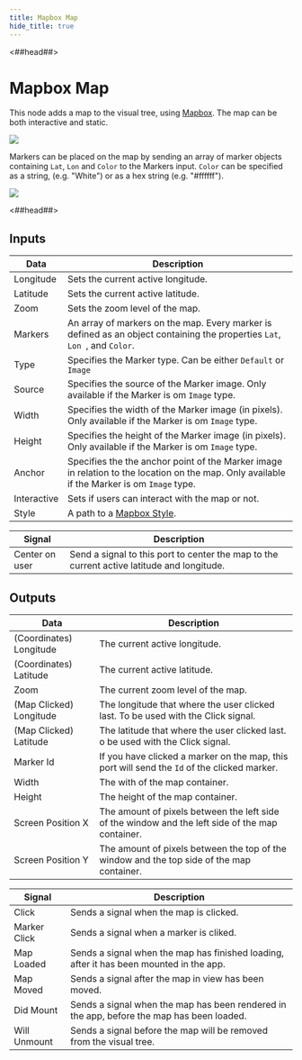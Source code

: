 ```yaml
---
title: Mapbox Map
hide_title: true
---
```


<##head##>

# Mapbox Map

This node adds a map to the visual tree, using [Mapbox](https://www.mapbox.com/). The map can be both interactive and static.

<div className="ndl-image-with-background l">

![](/library/modules/mapbox/mapbox-map.png)

</div>

Markers can be placed on the map by sending an <span className="ndl-data">array</span> of marker <span className="ndl-data">objects</span> containing `Lat`, `Lon` and `Color` to the <span className="ndl-data">Markers</span> input. `Color` can be specified as a string, (e.g. "White") or as a hex string (e.g. "#ffffff").

<div className="ndl-image-with-background l">

![](/library/modules/mapbox/marker-data.png)

</div>

<##head##>

## Inputs

| Data                                          | Description                                                                                                                                 |
| --------------------------------------------- | ------------------------------------------------------------------------------------------------------------------------------------------- |
| <span className="ndl-data">Longitude</span>   | Sets the current active longitude.                                                                                                          |
| <span className="ndl-data">Latitude</span>    | Sets the current active latitude.                                                                                                           |
| <span className="ndl-data">Zoom</span>        | Sets the zoom level of the map.                                                                                                             |
| <span className="ndl-data">Markers</span>     | An array of markers on the map. Every marker is defined as an object containing the properties `Lat`, `Lon `, and `Color`.                  |
| <span className="ndl-data">Type</span>        | Specifies the Marker type. Can be either `Default` or `Image`                                                                               |
| <span className="ndl-data">Source</span>      | Specifies the source of the Marker image. Only available if the Marker is om `Image` type.                                                  |
| <span className="ndl-data">Width</span>       | Specifies the width of the Marker image (in pixels). Only available if the Marker is om `Image` type.                                       |
| <span className="ndl-data">Height</span>      | Specifies the height of the Marker image (in pixels). Only available if the Marker is om `Image` type.                                      |
| <span className="ndl-data">Anchor</span>      | Specifies the the anchor point of the Marker image in relation to the location on the map. Only available if the Marker is om `Image` type. |
| <span className="ndl-data">Interactive</span> | Sets if users can interact with the map or not.                                                                                             |
| <span className="ndl-data">Style</span>       | A path to a [Mapbox Style](https://docs.mapbox.com/api/maps/styles/).                                                                       |

| Signal                                             | Description                                                                                |
| -------------------------------------------------- | ------------------------------------------------------------------------------------------ |
| <span className="ndl-signal">Center on user</span> | Send a signal to this port to center the map to the current active latitude and longitude. |

## Outputs

| Data                                                      | Description                                                                                      |
| --------------------------------------------------------- | ------------------------------------------------------------------------------------------------ |
| <span className="ndl-data">(Coordinates) Longitude</span> | The current active longitude.                                                                    |
| <span className="ndl-data">(Coordinates) Latitude</span>  | The current active latitude.                                                                     |
| <span className="ndl-data">Zoom</span>                    | The current zoom level of the map.                                                               |
| <span className="ndl-data">(Map Clicked) Longitude</span> | The longitude that where the user clicked last. To be used with the Click signal.                |
| <span className="ndl-data">(Map Clicked) Latitude</span>  | The latitude that where the user clicked last. o be used with the Click signal.                  |
| <span className="ndl-data">Marker Id</span>               | If you have clicked a marker on the map, this port will send the `Id` of the clicked marker.     |
| <span className="ndl-data">Width</span>                   | The with of the map container.                                                                   |
| <span className="ndl-data">Height</span>                  | The height of the map container.                                                                 |
| <span className="ndl-data">Screen Position X</span>       | The amount of pixels between the left side of the window and the left side of the map container. |
| <span className="ndl-data">Screen Position Y</span>       | The amount of pixels between the top of the window and the top side of the map container.        |

| Signal                                           | Description                                                                               |
| ------------------------------------------------ | ----------------------------------------------------------------------------------------- |
| <span className="ndl-signal">Click</span>        | Sends a signal when the map is clicked.                                                   |
| <span className="ndl-signal">Marker Click</span> | Sends a signal when a marker is cliked.                                                   |
| <span className="ndl-signal">Map Loaded</span>   | Sends a signal when the map has finished loading, after it has been mounted in the app.   |
| <span className="ndl-signal">Map Moved</span>    | Sends a signal after the map in view has been moved.                                      |
| <span className="ndl-signal">Did Mount</span>    | Sends a signal when the map has been rendered in the app, before the map has been loaded. |
| <span className="ndl-signal">Will Unmount</span> | Sends a signal before the map will be removed from the visual tree.                       |
